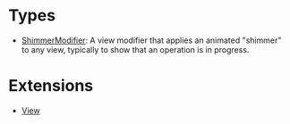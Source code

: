 # Types

  - [ShimmerModifier](/Documentation/AnimationView/ShimmerModifier.md):
    A view modifier that applies an animated "shimmer" to any view, typically to show that
    an operation is in progress.

# Extensions

  - [View](/Documentation/AnimationView/View.md)
